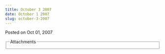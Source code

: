 ```yaml
---
title: October 3 2007
date: October 1 2007
slug: october-3-2007
---
```


 
<span class="date">Posted on Oct 01, 2007 </span>
<fieldset class="fieldgroup group-attachments">
  <legend>Attachments</legend>
  <div class="field field-type-emvideo field-field-attach-video">
    <div class="field-items">
      <div class="field-item odd">
        <div class="emvideo emvideo-video emvideo-" />
      </div>
    </div>
  </div>
</fieldset>
 
